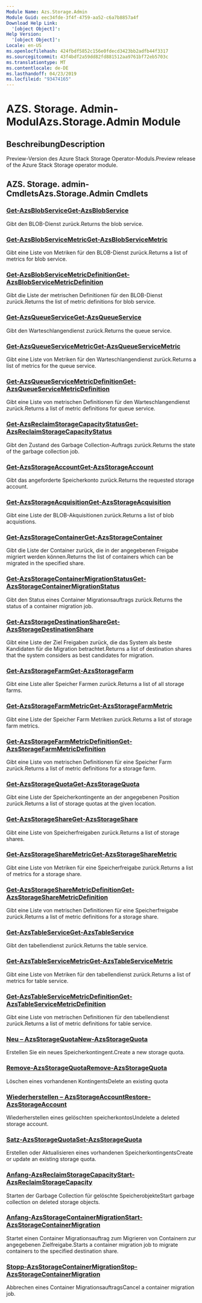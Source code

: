 ```yaml
---
Module Name: Azs.Storage.Admin
Module Guid: eec34fde-3f4f-4759-aa52-c6a7b8857a4f
Download Help Link:
  '[object Object]': 
Help Version:
  '[object Object]': 
Locale: en-US
ms.openlocfilehash: 424fbdf5852c156e0fdecd3423bb2adfb44f3317
ms.sourcegitcommit: 43f4bdf2a59dd82fd881512aa9761bf72eb5703c
ms.translationtype: MT
ms.contentlocale: de-DE
ms.lasthandoff: 04/23/2019
ms.locfileid: "93474165"
---
```

# <span data-ttu-id="b4984-101">AZS. Storage. Admin-Modul</span><span class="sxs-lookup"><span data-stu-id="b4984-101">Azs.Storage.Admin Module</span></span>
## <span data-ttu-id="b4984-102">Beschreibung</span><span class="sxs-lookup"><span data-stu-id="b4984-102">Description</span></span>
<span data-ttu-id="b4984-103">Preview-Version des Azure Stack Storage Operator-Moduls.</span><span class="sxs-lookup"><span data-stu-id="b4984-103">Preview release of the Azure Stack Storage operator module.</span></span>

## <span data-ttu-id="b4984-104">AZS. Storage. admin-Cmdlets</span><span class="sxs-lookup"><span data-stu-id="b4984-104">Azs.Storage.Admin Cmdlets</span></span>
### [<span data-ttu-id="b4984-105">Get-AzsBlobService</span><span class="sxs-lookup"><span data-stu-id="b4984-105">Get-AzsBlobService</span></span>](Get-AzsBlobService.md)
<span data-ttu-id="b4984-106">Gibt den BLOB-Dienst zurück.</span><span class="sxs-lookup"><span data-stu-id="b4984-106">Returns the blob service.</span></span>

### [<span data-ttu-id="b4984-107">Get-AzsBlobServiceMetric</span><span class="sxs-lookup"><span data-stu-id="b4984-107">Get-AzsBlobServiceMetric</span></span>](Get-AzsBlobServiceMetric.md)
<span data-ttu-id="b4984-108">Gibt eine Liste von Metriken für den BLOB-Dienst zurück.</span><span class="sxs-lookup"><span data-stu-id="b4984-108">Returns a list of metrics for blob service.</span></span>

### [<span data-ttu-id="b4984-109">Get-AzsBlobServiceMetricDefinition</span><span class="sxs-lookup"><span data-stu-id="b4984-109">Get-AzsBlobServiceMetricDefinition</span></span>](Get-AzsBlobServiceMetricDefinition.md)
<span data-ttu-id="b4984-110">Gibt die Liste der metrischen Definitionen für den BLOB-Dienst zurück.</span><span class="sxs-lookup"><span data-stu-id="b4984-110">Returns the list of metric definitions for blob service.</span></span>

### [<span data-ttu-id="b4984-111">Get-AzsQueueService</span><span class="sxs-lookup"><span data-stu-id="b4984-111">Get-AzsQueueService</span></span>](Get-AzsQueueService.md)
<span data-ttu-id="b4984-112">Gibt den Warteschlangendienst zurück.</span><span class="sxs-lookup"><span data-stu-id="b4984-112">Returns the queue service.</span></span>

### [<span data-ttu-id="b4984-113">Get-AzsQueueServiceMetric</span><span class="sxs-lookup"><span data-stu-id="b4984-113">Get-AzsQueueServiceMetric</span></span>](Get-AzsQueueServiceMetric.md)
<span data-ttu-id="b4984-114">Gibt eine Liste von Metriken für den Warteschlangendienst zurück.</span><span class="sxs-lookup"><span data-stu-id="b4984-114">Returns a list of metrics for the queue service.</span></span>

### [<span data-ttu-id="b4984-115">Get-AzsQueueServiceMetricDefinition</span><span class="sxs-lookup"><span data-stu-id="b4984-115">Get-AzsQueueServiceMetricDefinition</span></span>](Get-AzsQueueServiceMetricDefinition.md)
<span data-ttu-id="b4984-116">Gibt eine Liste von metrischen Definitionen für den Warteschlangendienst zurück.</span><span class="sxs-lookup"><span data-stu-id="b4984-116">Returns a list of metric definitions for queue service.</span></span>

### [<span data-ttu-id="b4984-117">Get-AzsReclaimStorageCapacityStatus</span><span class="sxs-lookup"><span data-stu-id="b4984-117">Get-AzsReclaimStorageCapacityStatus</span></span>](Get-AzsReclaimStorageCapacityStatus.md)
<span data-ttu-id="b4984-118">Gibt den Zustand des Garbage Collection-Auftrags zurück.</span><span class="sxs-lookup"><span data-stu-id="b4984-118">Returns the state of the garbage collection job.</span></span>

### [<span data-ttu-id="b4984-119">Get-AzsStorageAccount</span><span class="sxs-lookup"><span data-stu-id="b4984-119">Get-AzsStorageAccount</span></span>](Get-AzsStorageAccount.md)
<span data-ttu-id="b4984-120">Gibt das angeforderte Speicherkonto zurück.</span><span class="sxs-lookup"><span data-stu-id="b4984-120">Returns the requested storage account.</span></span>

### [<span data-ttu-id="b4984-121">Get-AzsStorageAcquisition</span><span class="sxs-lookup"><span data-stu-id="b4984-121">Get-AzsStorageAcquisition</span></span>](Get-AzsStorageAcquisition.md)
<span data-ttu-id="b4984-122">Gibt eine Liste der BLOB-Akquisitionen zurück.</span><span class="sxs-lookup"><span data-stu-id="b4984-122">Returns a list of blob acquistions.</span></span>

### [<span data-ttu-id="b4984-123">Get-AzsStorageContainer</span><span class="sxs-lookup"><span data-stu-id="b4984-123">Get-AzsStorageContainer</span></span>](Get-AzsStorageContainer.md)
<span data-ttu-id="b4984-124">Gibt die Liste der Container zurück, die in der angegebenen Freigabe migriert werden können.</span><span class="sxs-lookup"><span data-stu-id="b4984-124">Returns the list of containers which can be migrated in the specified share.</span></span>

### [<span data-ttu-id="b4984-125">Get-AzsStorageContainerMigrationStatus</span><span class="sxs-lookup"><span data-stu-id="b4984-125">Get-AzsStorageContainerMigrationStatus</span></span>](Get-AzsStorageContainerMigrationStatus.md)
<span data-ttu-id="b4984-126">Gibt den Status eines Container Migrationsauftrags zurück.</span><span class="sxs-lookup"><span data-stu-id="b4984-126">Returns the status of a container migration job.</span></span>

### [<span data-ttu-id="b4984-127">Get-AzsStorageDestinationShare</span><span class="sxs-lookup"><span data-stu-id="b4984-127">Get-AzsStorageDestinationShare</span></span>](Get-AzsStorageDestinationShare.md)
<span data-ttu-id="b4984-128">Gibt eine Liste der Ziel Freigaben zurück, die das System als beste Kandidaten für die Migration betrachtet.</span><span class="sxs-lookup"><span data-stu-id="b4984-128">Returns a list of destination shares that the system considers as best candidates for migration.</span></span>

### [<span data-ttu-id="b4984-129">Get-AzsStorageFarm</span><span class="sxs-lookup"><span data-stu-id="b4984-129">Get-AzsStorageFarm</span></span>](Get-AzsStorageFarm.md)
<span data-ttu-id="b4984-130">Gibt eine Liste aller Speicher Farmen zurück.</span><span class="sxs-lookup"><span data-stu-id="b4984-130">Returns a list of all storage farms.</span></span>

### [<span data-ttu-id="b4984-131">Get-AzsStorageFarmMetric</span><span class="sxs-lookup"><span data-stu-id="b4984-131">Get-AzsStorageFarmMetric</span></span>](Get-AzsStorageFarmMetric.md)
<span data-ttu-id="b4984-132">Gibt eine Liste der Speicher Farm Metriken zurück.</span><span class="sxs-lookup"><span data-stu-id="b4984-132">Returns a list of storage farm metrics.</span></span>

### [<span data-ttu-id="b4984-133">Get-AzsStorageFarmMetricDefinition</span><span class="sxs-lookup"><span data-stu-id="b4984-133">Get-AzsStorageFarmMetricDefinition</span></span>](Get-AzsStorageFarmMetricDefinition.md)
<span data-ttu-id="b4984-134">Gibt eine Liste von metrischen Definitionen für eine Speicher Farm zurück.</span><span class="sxs-lookup"><span data-stu-id="b4984-134">Returns a list of metric definitions for a storage farm.</span></span>

### [<span data-ttu-id="b4984-135">Get-AzsStorageQuota</span><span class="sxs-lookup"><span data-stu-id="b4984-135">Get-AzsStorageQuota</span></span>](Get-AzsStorageQuota.md)
<span data-ttu-id="b4984-136">Gibt eine Liste der Speicherkontingente an der angegebenen Position zurück.</span><span class="sxs-lookup"><span data-stu-id="b4984-136">Returns a list of storage quotas at the given location.</span></span>

### [<span data-ttu-id="b4984-137">Get-AzsStorageShare</span><span class="sxs-lookup"><span data-stu-id="b4984-137">Get-AzsStorageShare</span></span>](Get-AzsStorageShare.md)
<span data-ttu-id="b4984-138">Gibt eine Liste von Speicherfreigaben zurück.</span><span class="sxs-lookup"><span data-stu-id="b4984-138">Returns a list of storage shares.</span></span>

### [<span data-ttu-id="b4984-139">Get-AzsStorageShareMetric</span><span class="sxs-lookup"><span data-stu-id="b4984-139">Get-AzsStorageShareMetric</span></span>](Get-AzsStorageShareMetric.md)
<span data-ttu-id="b4984-140">Gibt eine Liste von Metriken für eine Speicherfreigabe zurück.</span><span class="sxs-lookup"><span data-stu-id="b4984-140">Returns a list of metrics for a storage share.</span></span>

### [<span data-ttu-id="b4984-141">Get-AzsStorageShareMetricDefinition</span><span class="sxs-lookup"><span data-stu-id="b4984-141">Get-AzsStorageShareMetricDefinition</span></span>](Get-AzsStorageShareMetricDefinition.md)
<span data-ttu-id="b4984-142">Gibt eine Liste von metrischen Definitionen für eine Speicherfreigabe zurück.</span><span class="sxs-lookup"><span data-stu-id="b4984-142">Returns a list of metric definitions for a storage share.</span></span>

### [<span data-ttu-id="b4984-143">Get-AzsTableService</span><span class="sxs-lookup"><span data-stu-id="b4984-143">Get-AzsTableService</span></span>](Get-AzsTableService.md)
<span data-ttu-id="b4984-144">Gibt den tabellendienst zurück.</span><span class="sxs-lookup"><span data-stu-id="b4984-144">Returns the table service.</span></span>

### [<span data-ttu-id="b4984-145">Get-AzsTableServiceMetric</span><span class="sxs-lookup"><span data-stu-id="b4984-145">Get-AzsTableServiceMetric</span></span>](Get-AzsTableServiceMetric.md)
<span data-ttu-id="b4984-146">Gibt eine Liste von Metriken für den tabellendienst zurück.</span><span class="sxs-lookup"><span data-stu-id="b4984-146">Returns a list of metrics for table service.</span></span>

### [<span data-ttu-id="b4984-147">Get-AzsTableServiceMetricDefinition</span><span class="sxs-lookup"><span data-stu-id="b4984-147">Get-AzsTableServiceMetricDefinition</span></span>](Get-AzsTableServiceMetricDefinition.md)
<span data-ttu-id="b4984-148">Gibt eine Liste von metrischen Definitionen für den tabellendienst zurück.</span><span class="sxs-lookup"><span data-stu-id="b4984-148">Returns a list of metric definitions for table service.</span></span>

### [<span data-ttu-id="b4984-149">Neu – AzsStorageQuota</span><span class="sxs-lookup"><span data-stu-id="b4984-149">New-AzsStorageQuota</span></span>](New-AzsStorageQuota.md)
<span data-ttu-id="b4984-150">Erstellen Sie ein neues Speicherkontingent.</span><span class="sxs-lookup"><span data-stu-id="b4984-150">Create a new storage quota.</span></span>

### [<span data-ttu-id="b4984-151">Remove-AzsStorageQuota</span><span class="sxs-lookup"><span data-stu-id="b4984-151">Remove-AzsStorageQuota</span></span>](Remove-AzsStorageQuota.md)
<span data-ttu-id="b4984-152">Löschen eines vorhandenen Kontingents</span><span class="sxs-lookup"><span data-stu-id="b4984-152">Delete an existing quota</span></span>

### [<span data-ttu-id="b4984-153">Wiederherstellen – AzsStorageAccount</span><span class="sxs-lookup"><span data-stu-id="b4984-153">Restore-AzsStorageAccount</span></span>](Restore-AzsStorageAccount.md)
<span data-ttu-id="b4984-154">Wiederherstellen eines gelöschten speicherkontos</span><span class="sxs-lookup"><span data-stu-id="b4984-154">Undelete a deleted storage account.</span></span>

### [<span data-ttu-id="b4984-155">Satz-AzsStorageQuota</span><span class="sxs-lookup"><span data-stu-id="b4984-155">Set-AzsStorageQuota</span></span>](Set-AzsStorageQuota.md)
<span data-ttu-id="b4984-156">Erstellen oder Aktualisieren eines vorhandenen Speicherkontingents</span><span class="sxs-lookup"><span data-stu-id="b4984-156">Create or update an existing storage quota.</span></span>

### [<span data-ttu-id="b4984-157">Anfang-AzsReclaimStorageCapacity</span><span class="sxs-lookup"><span data-stu-id="b4984-157">Start-AzsReclaimStorageCapacity</span></span>](Start-AzsReclaimStorageCapacity.md)
<span data-ttu-id="b4984-158">Starten der Garbage Collection für gelöschte Speicherobjekte</span><span class="sxs-lookup"><span data-stu-id="b4984-158">Start garbage collection on deleted storage objects.</span></span>

### [<span data-ttu-id="b4984-159">Anfang-AzsStorageContainerMigration</span><span class="sxs-lookup"><span data-stu-id="b4984-159">Start-AzsStorageContainerMigration</span></span>](Start-AzsStorageContainerMigration.md)
<span data-ttu-id="b4984-160">Startet einen Container Migrationsauftrag zum Migrieren von Containern zur angegebenen Zielfreigabe.</span><span class="sxs-lookup"><span data-stu-id="b4984-160">Starts a container migration job to migrate containers to the specified destination share.</span></span>

### [<span data-ttu-id="b4984-161">Stopp-AzsStorageContainerMigration</span><span class="sxs-lookup"><span data-stu-id="b4984-161">Stop-AzsStorageContainerMigration</span></span>](Stop-AzsStorageContainerMigration.md)
<span data-ttu-id="b4984-162">Abbrechen eines Container Migrationsauftrags</span><span class="sxs-lookup"><span data-stu-id="b4984-162">Cancel a container migration job.</span></span>

